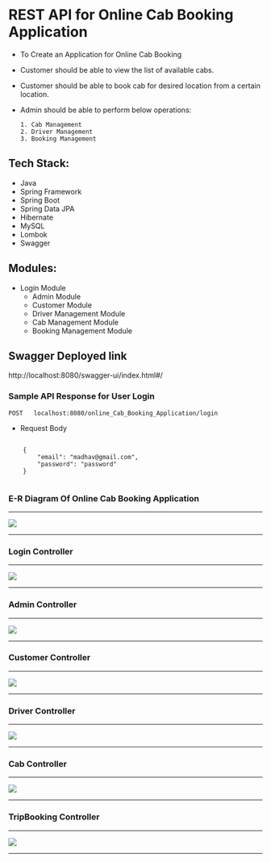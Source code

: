 # REST API for Online Cab Booking Application

* To Create an Application for Online Cab Booking 

* Customer should be able to view the list of available cabs.

* Customer should be able to book cab for desired location from a certain location. 

* Admin should be able to perform below operations:

      1. Cab Management 
      2. Driver Management
      3. Booking Management

## Tech Stack:

* Java
* Spring Framework
* Spring Boot
* Spring Data JPA
* Hibernate
* MySQL
* Lombok
* Swagger

## Modules:

  * Login Module
	* Admin Module
	* Customer Module
	* Driver Management Module
	* Cab Management Module
	* Booking Management Module

## Swagger Deployed link
http://localhost:8080/swagger-ui/index.html#/

### Sample API Response for User Login

`POST   localhost:8080/online_Cab_Booking_Application/login`

* Request Body

```
    
    {
        "email": "madhav@gmail.com",
        "password": "password"
    }
    
```
 
 
### E-R Diagram Of Online Cab Booking Application
---

<img src="https://user-images.githubusercontent.com/101389007/233461279-5b887298-050a-45f0-adcd-671add82e5ad.png">


---

### Login Controller

---

<img src="https://user-images.githubusercontent.com/101389007/232260920-4d916958-50dd-4410-828e-427a4348ea70.png">

---

### Admin Controller

---

<img src="https://user-images.githubusercontent.com/101389007/232260962-0a4a970d-4e1f-4487-8de1-199212405115.png">

---

### Customer Controller

---

<img src="https://user-images.githubusercontent.com/101389007/232261022-1fcf7b10-854f-4f4b-b833-6f14eace4b8f.png">

---

### Driver Controller

---

<img src="https://user-images.githubusercontent.com/101389007/232261089-d8fd340c-9e7c-4d86-a746-a53c62d6ed2b.png">

---

### Cab Controller

---

<img src="https://user-images.githubusercontent.com/101389007/232261140-f4bb904e-e033-4798-a356-9dfd30c8a3fa.png">

---

### TripBooking Controller

---

<img src="https://user-images.githubusercontent.com/101389007/232261155-0c9521b4-6998-484c-9e31-270705c3b70d.png">

--- 
